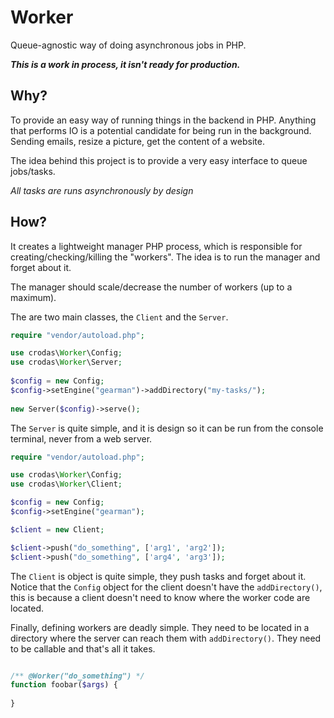 Worker
======

Queue-agnostic way of doing asynchronous jobs in PHP.

***This is a work in process, it isn't ready for production.***

Why?
----

To provide an easy way of running things in the backend in PHP. Anything that performs IO is a potential candidate for being run in the background. Sending emails, resize a picture, get the content of a website. 

The idea behind this project is to provide a very easy interface to queue jobs/tasks. 

*All tasks are runs asynchronously by design*

How?
----

It creates a lightweight manager PHP process, which is responsible for creating/checking/killing the "workers". The idea is to run the manager and forget about it.

The manager should scale/decrease the number of workers (up to a maximum).

The are two main classes, the `Client` and the `Server`.

```php
require "vendor/autoload.php";

use crodas\Worker\Config;
use crodas\Worker\Server;
    
$config = new Config;
$config->setEngine("gearman")->addDirectory("my-tasks/");
    
new Server($config)->serve();
```

The `Server` is quite simple, and it is design so it can be run from the console terminal, never from a web server.

```php
require "vendor/autoload.php";

use crodas\Worker\Config;
use crodas\Worker\Client;

$config = new Config;
$config->setEngine("gearman");

$client = new Client;

$client->push("do_something", ['arg1', 'arg2']);
$client->push("do_something", ['arg4', 'arg3']);
```

The `Client` is object is quite simple, they push tasks and forget about it. Notice that the `Config` object for the client doesn't have the `addDirectory()`, this is because a client doesn't need to know where the worker code are located.

Finally, defining workers are deadly simple. They need to be located in a directory where the server can reach them with `addDirectory()`. They need to be callable and that's all it takes.

```php

/** @Worker("do_something") */
function foobar($args) {
    
}
```
